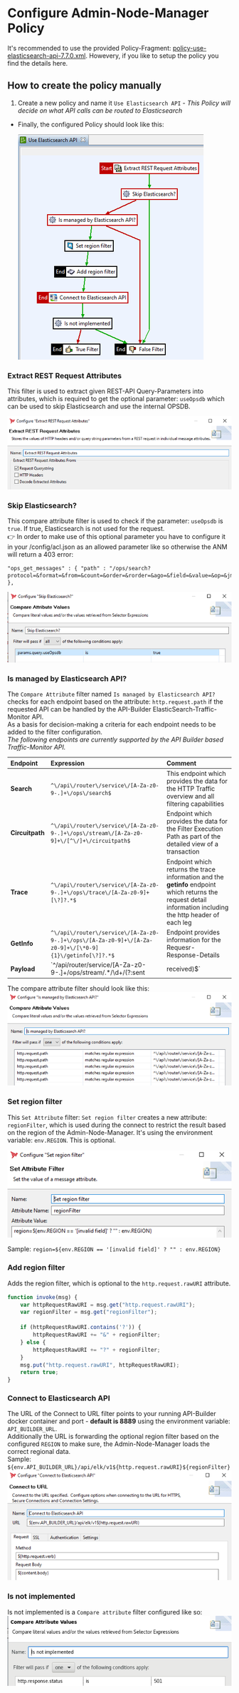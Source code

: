# Configure Admin-Node-Manager Policy

It's recommended to use the provided Policy-Fragment: [policy-use-elasticsearch-api-7.7.0.xml](nodemanager/policy-use-elasticsearch-api-7.7.0.xml). 
Howevery, if you like to setup the policy you find the details here.

## How to create the policy manually

1. Create a new policy and name it `Use Elasticsearch API` - *This Policy will decide on what API calls can be routed to Elasticsearch*
- Finally, the configured Policy should look like this:

  ![use ES API](../imgs/node-manager-use-es-api.png)  

### Extract REST Request Attributes

This filter is used to extract given REST-API Query-Parameters into attributes, which is required to get the optional parameter: `useOpsdb` which can be used to skip Elasticsearch and use the internal OPSDB.  

![Extract REST-Attributes](../imgs/extract_rest_attributes.png)  

### Skip Elasticsearch?

This compare attribute filter is used to check if the parameter: `useOpsdb` is `true`. If true, Elasticsearch is not used for the request.  
:point_right: In order to make use of this optional parameter you have to configure it in your <apigateway>/config/acl.json as an allowed parameter like so otherwise the ANM will return a 403 error:  
```
"ops_get_messages" : { "path" : "/ops/search?protocol=&format=&from=&count=&order=&rorder=&ago=&field=&value=&op=&jmsPropertyName=&jmsPropertyValue=&useOpsdb=" },
```

![Skip Elasticsearch?](../imgs/skip_elasticsearch_useOpsdb.png)  

### Is managed by Elasticsearch API?

The `Compare Attribute` filter named `Is managed by Elasticsearch API?` checks for each endpoint based on the attribute: `http.request.path` if the requested API can be handled by the API-Builder ElasticSearch-Traffic-Monitor API.  
As a basis for decision-making a criteria for each endpoint needs to be added to the filter configuration.  
_The following endpoints are currently supported by the API Builder based Traffic-Monitor API._  

| Endpoint       | Expression               | Comment | 
| :---          | :---                 | :---  |
| **Search**     | `^\/api\/router\/service\/[A-Za-z0-9-.]+\/ops\/search$` | This endpoint which provides the data for the HTTP Traffic overview and all filtering capabilities|
| **Circuitpath**     | `^\/api\/router\/service\/[A-Za-z0-9-.]+\/ops\/stream\/[A-Za-z0-9]+\/[^\/]+\/circuitpath$` | Endpoint which provides the data for the Filter Execution Path as part of the detailed view of a transaction|
| **Trace**     | `^\/api\/router\/service\/[A-Za-z0-9-.]+\/ops\/trace\/[A-Za-z0-9]+[\?]?.*$` | Endpoint which returns the trace information and the **getinfo** endpoint which returns the request detail information including the http header of each leg|
| **GetInfo**     | `^\/api\/router\/service\/[A-Za-z0-9-.]+\/ops\/[A-Za-z0-9]+\/[A-Za-z0-9]+\/[\*0-9]{1}\/getinfo[\?]?.*$` |Endpoint provides information for the Requesr- Response-Details|
| **Payload**     | `^\/api\/router\/service\/[A-Za-z0-9-.]+\/ops\/stream\/.*\/\d+\/(?:sent|received)$` |Payload endpoint|


The compare attribute filter should look like this:   
![Is API Managed](../imgs/IsmanagedbyElasticsearchAPI.png)  

### Set region filter

This `Set Attribute` filter: `Set region filter` creates a new attribute: `regionFilter`, which is used during the connect to restrict the result based on the region of the Admin-Node-Manager. It's using the environment variable: `env.REGION`. This is optional.  

![Set region filter](../imgs/setRegionFilter.png)  

Sample:  `region=${env.REGION == '[invalid field]' ? "" : env.REGION}`

### Add region filter

Adds the region filter, which is optional to the `http.request.rawURI` attribute.

```javascript
function invoke(msg) {
    var httpRequestRawURI = msg.get("http.request.rawURI");
    var regionFilter = msg.get("regionFilter");

    if (httpRequestRawURI.contains('?')) {
        httpRequestRawURI += "&" + regionFilter;
    } else {
        httpRequestRawURI += "?" + regionFilter;
    }
    msg.put("http.request.rawURI", httpRequestRawURI);
    return true;
}
```

### Connect to Elasticsearch API

The URL of the Connect to URL filter points to your running API-Builder docker container and port - **default is 8889** using the environment variable: `API_BUILDER_URL`.  
Additionally the URL is forwarding the optional region filter based on the configured `REGION` to make sure, the Admin-Node-Manager loads the correct regional data.  
Sample: `${env.API_BUILDER_URL}/api/elk/v1${http.request.rawURI}${regionFilter}`  
![Connect to ES API](../imgs/connect-to-elasticsearch-api.png)  

### Is not implemented
Is not implemented is a `Compare attribute` filter configured like so:  
![Is not implemented](../imgs/is_not_implemented.png)  
